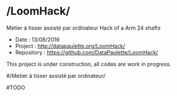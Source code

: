 

# /LoomHack/

Metier à tisser assisté par ordinateur
Hack of a Arm 24 shafts  

 - Date : 13/08/2016
 - Project : http://datapaulette.org/LoomHack/
 - Repository : https://github.com/DataPaulette/LoomHack/

This project is under construction, all codes are work in progress. 

#/Metier à tisser assisté par ordinateur/

#TODO